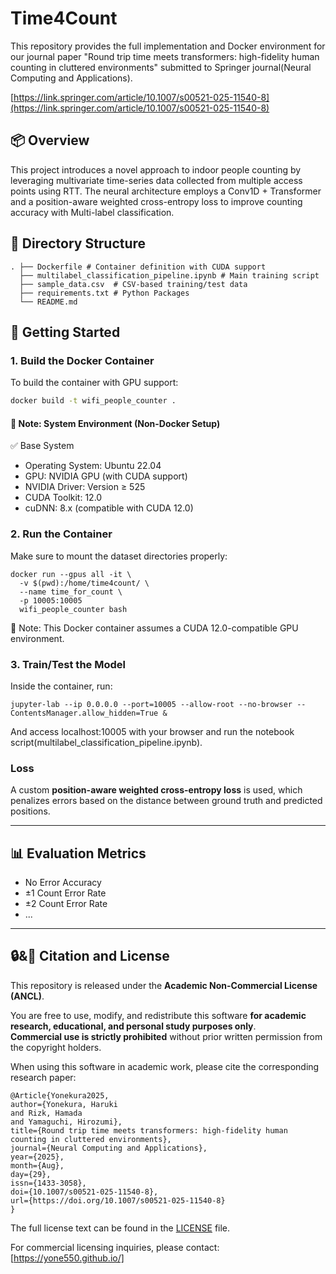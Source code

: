 # Time4Count

This repository provides the full implementation and Docker environment for our journal paper "Round trip time meets transformers: high-fidelity human counting in cluttered environments" submitted to Springer journal(Neural Computing and Applications).

[https://link.springer.com/article/10.1007/s00521-025-11540-8](https://link.springer.com/article/10.1007/s00521-025-11540-8)

## 📦 Overview

This project introduces a novel approach to indoor people counting by leveraging multivariate time-series data collected from multiple access points using RTT. The neural architecture employs a Conv1D + Transformer and a position-aware weighted cross-entropy loss to improve counting accuracy with Multi-label classification.

## 📁 Directory Structure
```
. ├── Dockerfile # Container definition with CUDA support 
  ├── multilabel_classification_pipeline.ipynb # Main training script 
  ├── sample_data.csv  # CSV-based training/test data 
  ├── requirements.txt # Python Packages
  └── README.md
```


## 🚀 Getting Started

### 1. Build the Docker Container

To build the container with GPU support:

```bash
docker build -t wifi_people_counter .
```

#### 📌 Note: System Environment (Non-Docker Setup)

✅ Base System

 - Operating System: Ubuntu 22.04
 - GPU: NVIDIA GPU (with CUDA support)
 - NVIDIA Driver: Version ≥ 525
 - CUDA Toolkit: 12.0
 - cuDNN: 8.x (compatible with CUDA 12.0)

### 2. Run the Container
Make sure to mount the dataset directories properly:

```
docker run --gpus all -it \
  -v $(pwd):/home/time4count/ \
  --name time_for_count \
  -p 10005:10005
  wifi_people_counter bash
```

📌 Note: This Docker container assumes a CUDA 12.0-compatible GPU environment.

### 3. Train/Test the Model
Inside the container, run:

```
jupyter-lab --ip 0.0.0.0 --port=10005 --allow-root --no-browser --ContentsManager.allow_hidden=True &
```
And access localhost:10005 with your browser and run the notebook script(multilabel_classification_pipeline.ipynb).


### Loss

A custom **position-aware weighted cross-entropy loss** is used, which penalizes errors based on the distance between ground truth and predicted positions.

---

## 📊 Evaluation Metrics

- No Error Accuracy  
- ±1 Count Error Rate  
- ±2 Count Error Rate  
- ...

---


## 🔒&📝 Citation and License

This repository is released under the **Academic Non-Commercial License (ANCL)**.

You are free to use, modify, and redistribute this software **for academic research, educational, and personal study purposes only**.  
**Commercial use is strictly prohibited** without prior written permission from the copyright holders.

When using this software in academic work, please cite the corresponding research paper:

```
﻿@Article{Yonekura2025,
author={Yonekura, Haruki
and Rizk, Hamada
and Yamaguchi, Hirozumi},
title={Round trip time meets transformers: high-fidelity human counting in cluttered environments},
journal={Neural Computing and Applications},
year={2025},
month={Aug},
day={29},
issn={1433-3058},
doi={10.1007/s00521-025-11540-8},
url={https://doi.org/10.1007/s00521-025-11540-8}
}
```

The full license text can be found in the [LICENSE](./LICENSE) file.

For commercial licensing inquiries, please contact: [https://yone550.github.io/]

